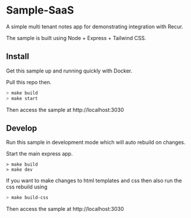 # Sample-SaaS

A simple multi tenant notes app for demonstrating integration with Recur.

The sample is built using Node + Express + Tailwind CSS.

## Install

Get this sample up and running quickly with Docker.

Pull this repo then.

```sh
> make build
> make start
```

Then access the sample at http://localhost:3030

## Develop

Run this sample in development mode which will auto rebuild on changes.

Start the main express app.

```
> make build
> make dev
```

If you want to make changes to html templates and css then also run the css rebuild using

```sh
> make build-css
```

Then access the sample at http://localhost:3030
